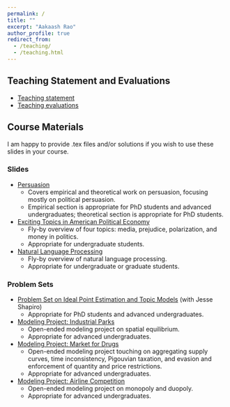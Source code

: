 ```yaml
---
permalink: /
title: ""
excerpt: "Aakaash Rao"
author_profile: true
redirect_from: 
  - /teaching/
  - /teaching.html
---
```


## Teaching Statement and Evaluations
- [Teaching statement](https://www.dropbox.com/scl/fi/m7lwipo79orx3vuc97n4q/rao-teaching-statement.pdf?rlkey=07f062hh41np5suhidgy74zmp&dl=0)
- [Teaching evaluations](https://www.dropbox.com/scl/fi/7tsrbivhbiym9b00zeclx/rao-teaching-evals.pdf?rlkey=6ce2bi7uemdww7m58cm5ly0o7&dl=0)

## Course Materials
I am happy to provide .tex files and/or solutions if you wish to use these slides in your course.
### Slides

- [Persuasion](https://www.dropbox.com/scl/fi/402x7bx0oykx5qk02445k/Persuasion.pdf?rlkey=4j1xjx762px8y773pf7ls9alq&dl=0)
  - Covers empirical and theoretical work on persuasion, focusing mostly on political persuasion.
  - Empirical section is appropriate for PhD students and advanced undergraduates; theoretical section is appropriate for PhD students.
- [Exciting Topics in American Political Economy](https://www.dropbox.com/scl/fi/n27a0truwiseh0gntzkro/exciting-topics.pdf?rlkey=49csqcxnq3j4huwcwafknhm40&dl=0)
  - Fly-by overview of four topics: media, prejudice, polarization, and money in politics.
  - Appropriate for undergraduate students.
- [Natural Language Processing](https://www.dropbox.com/scl/fi/n0t3k7nc9m0kvr3ag1313/nlp.pdf?rlkey=do0f80sy8503ttjsscs3bscm4&dl=0)
  - Fly-by overview of natural language processing.
  - Appropriate for undergraduate or graduate students.
 
### Problem Sets
- [Problem Set on Ideal Point Estimation and Topic Models](https://www.dropbox.com/s/ql3s0m0txoar3ax/pset-no-solutions.pdf?dl=0) (with Jesse Shapiro)
  - Appropriate for PhD students and advanced undergraduates.
- [Modeling Project: Industrial Parks](https://www.dropbox.com/scl/fi/8003bu7mp0hrpuc9pa9zn/industrial-parks-pset.pdf?rlkey=fqpdl47blmrjr4kq2er2xqw2s&dl=0)
  - Open-ended modeling project on spatial equilibrium.
  - Appropriate for advanced undergraduates.
- [Modeling Project: Market for Drugs](https://www.dropbox.com/scl/fi/23dmbsax6697ig5xbw8pp/market-for-drugs-pset.pdf?rlkey=4f60yj935vjpoec8yvu4p5xge&dl=0)
  - Open-ended modeling project touching on aggregating supply curves, time inconsistency, Pigouvian taxation, and evasion and enforcement of quantity and price restrictions.
  - Appropriate for advanced undergraduates.
- [Modeling Project: Airline Competition](https://www.dropbox.com/scl/fi/23dmbsax6697ig5xbw8pp/market-for-drugs-pset.pdf?rlkey=4f60yj935vjpoec8yvu4p5xge&dl=0)
  - Open-ended modeling project on monopoly and duopoly.
  - Appropriate for advanced undergraduates.
